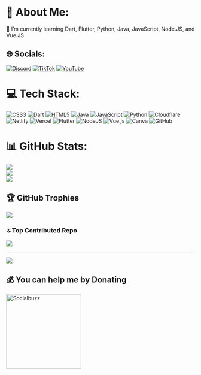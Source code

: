 # 💫 About Me:
🌱 I’m currently learning Dart, Flutter, Python, Java, JavaScript, Node.JS, and Vue.JS


## 🌐 Socials:
[![Discord](https://img.shields.io/badge/Discord-%237289DA.svg?logo=discord&logoColor=white)](https://discord.gg/discord.holoultra.my.id) [![TikTok](https://img.shields.io/badge/TikTok-%23000000.svg?logo=TikTok&logoColor=white)](https://tiktok.com/@@hakiouderion) [![YouTube](https://img.shields.io/badge/YouTube-%23FF0000.svg?logo=YouTube&logoColor=white)](https://youtube.com/@@hakiouderion) 

# 💻 Tech Stack:
![CSS3](https://img.shields.io/badge/css3-%231572B6.svg?style=for-the-badge&logo=css3&logoColor=white) ![Dart](https://img.shields.io/badge/dart-%230175C2.svg?style=for-the-badge&logo=dart&logoColor=white) ![HTML5](https://img.shields.io/badge/html5-%23E34F26.svg?style=for-the-badge&logo=html5&logoColor=white) ![Java](https://img.shields.io/badge/java-%23ED8B00.svg?style=for-the-badge&logo=openjdk&logoColor=white) ![JavaScript](https://img.shields.io/badge/javascript-%23323330.svg?style=for-the-badge&logo=javascript&logoColor=%23F7DF1E) ![Python](https://img.shields.io/badge/python-3670A0?style=for-the-badge&logo=python&logoColor=ffdd54) ![Cloudflare](https://img.shields.io/badge/Cloudflare-F38020?style=for-the-badge&logo=Cloudflare&logoColor=white) ![Netlify](https://img.shields.io/badge/netlify-%23000000.svg?style=for-the-badge&logo=netlify&logoColor=#00C7B7) ![Vercel](https://img.shields.io/badge/vercel-%23000000.svg?style=for-the-badge&logo=vercel&logoColor=white) ![Flutter](https://img.shields.io/badge/Flutter-%2302569B.svg?style=for-the-badge&logo=Flutter&logoColor=white) ![NodeJS](https://img.shields.io/badge/node.js-6DA55F?style=for-the-badge&logo=node.js&logoColor=white) ![Vue.js](https://img.shields.io/badge/vue.js-%2335495e.svg?style=for-the-badge&logo=vuedotjs&logoColor=%234FC08D) ![Canva](https://img.shields.io/badge/Canva-%2300C4CC.svg?style=for-the-badge&logo=Canva&logoColor=white) ![GitHub](https://img.shields.io/badge/github-%23121011.svg?style=for-the-badge&logo=github&logoColor=white)
# 📊 GitHub Stats:
![](https://github-readme-stats.vercel.app/api?username=Daymons15432&theme=dark&hide_border=false&include_all_commits=true&count_private=true)<br/>
![](https://github-readme-streak-stats.herokuapp.com/?user=Daymons15432&theme=dark&hide_border=false)<br/>
![](https://github-readme-stats.vercel.app/api/top-langs/?username=Daymons15432&theme=dark&hide_border=false&include_all_commits=true&count_private=true&layout=compact)

## 🏆 GitHub Trophies
![](https://github-profile-trophy.vercel.app/?username=Daymons15432&theme=radical&no-frame=false&no-bg=true&margin-w=4)

### 🔝 Top Contributed Repo
![](https://github-contributor-stats.vercel.app/api?username=Daymons15432&limit=5&theme=dark&combine_all_yearly_contributions=true)

---
[![](https://visitcount.itsvg.in/api?id=Daymons15432&icon=0&color=0)](https://visitcount.itsvg.in)

  ## 💰 You can help me by Donating
  <a href="https://sociabuzz.com/hakiouderion/donate">
    <img src="https://cdn.discordapp.com/attachments/1229321225608757294/1330183460815372319/68747470733a2f2f73746f726167652e736f63696162757a7a2e636f6d2f73746f726167652f6c616e64696e67706167652f696d672f736f63696162757a7a2d6c6f676f2e706e67.png?ex=678d0d62&is=678bbbe2&hm=ea2a40f11c81d17ee7816f0e6f38b172bb2b1d5525418f20415b9505765982c9&" alt="Socialbuzz" width="200">
</a>


